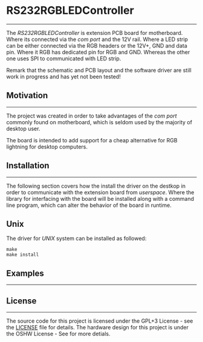 # RS232RGBLEDController #
-----

The *RS232RGBLEDController* is extension PCB board for motherboard. Where its connected via the *com port* and the 12V rail. Where a LED strip can be either connected via the RGB headers or the 12V+, GND and data pin. Where it RGB has dedicated pin for RGB and GND. Whereas the other one uses SPI to communicated with LED strip. 

Remark that the schematic and PCB layout and the software driver are still work in progress and has yet not been tested!

## Motivation ##
----
The project was created in order to take advantages of the *com port* commonly found on motherboard, which is seldom used by the majority of desktop user.

The board is intended to add support for a cheap alternative for RGB lightning for desktop computers.

## Installation ##
------
The following section covers how the install the driver on the destkop in order to communicate with the extension board from *userspace*. Where the library for interfacing with the board will be installed along with a command line program, which can alter the behavior of the board in runtime.

## Unix ##
The driver for *UNIX* system can be installed as followed:
```
make 
make install
```


## Examples ##
-----

## License ##
---
The source code for this project is licensed under the GPL+3 License - see the [LICENSE](LICENSE) file for details.
The hardware design for this project is under the OSHW License - See [](LICENSE) for more detials.
